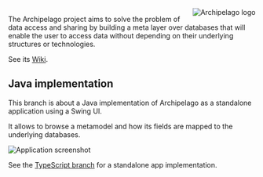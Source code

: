 <img src="doc/web/archipelago/images/Archipelago.png" align=right alt="Archipelago logo">

The Archipelago project aims to solve the problem of data access and sharing by building a meta layer over databases
that will enable the user to access data without depending on their underlying structures or technologies.

See its [Wiki](https://github.com/Javarome/Archipelago/wiki).

## Java implementation

This branch is about a Java implementation of Archipelago as a standalone application using a Swing UI.

It allows to browse a metamodel and how its fields are mapped to the underlying databases.

<img src="doc/web/archipelago/images/screen1.jpg" alt="Application screenshot">

See the [TypeScript branch](https://github.com/RR0/Archipelago/tree/master) for a standalone app implementation.
